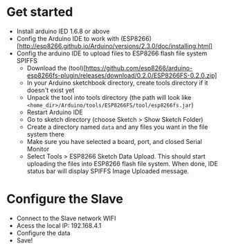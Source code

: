 # Get started

- Install arduino IED 1.6.8 or above
- Config the Arduino IDE to work with (ESP8266)[http://esp8266.github.io/Arduino/versions/2.3.0/doc/installing.html]
- Config the arduino IDE to upload files to ESP8266 flash file system SPIFFS
    - Download the (tool)[https://github.com/esp8266/arduino-esp8266fs-plugin/releases/download/0.2.0/ESP8266FS-0.2.0.zip]
    - In your Arduino sketchbook directory, create tools directory if it doesn't exist yet
    - Unpack the tool into tools directory (the path will look like `<home_dir>/Arduino/tools/ESP8266FS/tool/esp8266fs.jar`)
    - Restart Arduino IDE
    - Go to sketch directory (choose Sketch > Show Sketch Folder)
    - Create a directory named `data` and any files you want in the file system there
    - Make sure you have selected a board, port, and closed Serial Monitor
    - Select Tools > ESP8266 Sketch Data Upload. This should start uploading the files into ESP8266 flash file system. When done, IDE status bar will display SPIFFS Image Uploaded message.

# Configure the Slave

- Connect to the Slave network WIFI
- Acess the local IP: 192.168.4.1
- Configure the data
- Save!
